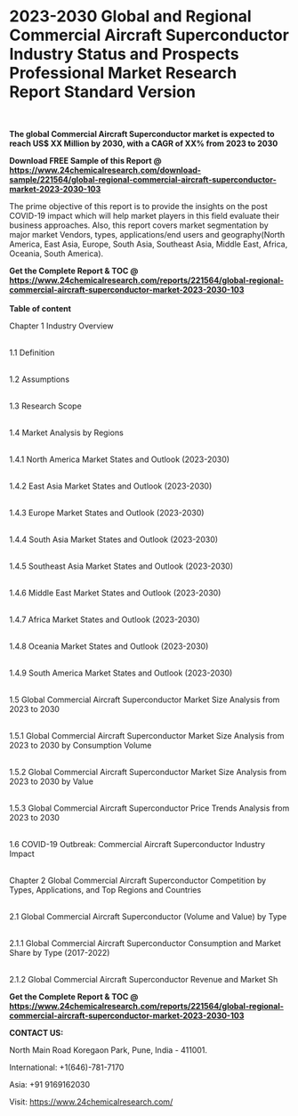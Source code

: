 <h1>2023-2030 Global and Regional Commercial Aircraft Superconductor Industry Status and Prospects Professional Market Research Report Standard Version</h1><br/><p><strong>The global Commercial Aircraft Superconductor market is expected to reach US$ XX Million by 2030, with a <strong>CAGR</strong> of XX% from 2023 to 2030</strong></p><div><b>Download FREE Sample of this Report @ <a href="https://www.24chemicalresearch.com/download-sample/221564/global-regional-commercial-aircraft-superconductor-market-2023-2030-103">https://www.24chemicalresearch.com/download-sample/221564/global-regional-commercial-aircraft-superconductor-market-2023-2030-103</a></b></div><p>The prime objective of this report is to provide the insights on the post COVID-19 impact which will help market players in this field evaluate their business approaches. Also, this report covers market segmentation by major market Vendors, types, applications/end users and geography(North America, East Asia, Europe, South Asia, Southeast Asia, Middle East, Africa, Oceania, South America).</p><div><b>Get the Complete Report & TOC @ <a href="https://www.24chemicalresearch.com/reports/221564/global-regional-commercial-aircraft-superconductor-market-2023-2030-103">https://www.24chemicalresearch.com/reports/221564/global-regional-commercial-aircraft-superconductor-market-2023-2030-103</a></b></div><br><b>Table of content</b><p>Chapter 1 Industry Overview<br />
 
 <br>1.1 Definition<br />
 
 <br>1.2 Assumptions<br />
 
 <br>1.3 Research Scope<br />
 
 <br>1.4 Market Analysis by Regions<br />
 
 <br>1.4.1 North America Market States and Outlook (2023-2030)<br />
 
 <br>1.4.2 East Asia Market States and Outlook (2023-2030)<br />
 
 <br>1.4.3 Europe Market States and Outlook (2023-2030)<br />
 
 <br>1.4.4 South Asia Market States and Outlook (2023-2030)<br />
 
 <br>1.4.5 Southeast Asia Market States and Outlook (2023-2030)<br />
 
 <br>1.4.6 Middle East Market States and Outlook (2023-2030)<br />
 
 <br>1.4.7 Africa Market States and Outlook (2023-2030)<br />
 
 <br>1.4.8 Oceania Market States and Outlook (2023-2030)<br />
 
 <br>1.4.9 South America Market States and Outlook (2023-2030)<br />
 
 <br>1.5 Global Commercial Aircraft Superconductor Market Size Analysis from 2023 to 2030<br />
 
 <br>1.5.1 Global Commercial Aircraft Superconductor Market Size Analysis from 2023 to 2030 by Consumption Volume<br />
 
 <br>1.5.2 Global Commercial Aircraft Superconductor Market Size Analysis from 2023 to 2030 by Value<br />
 
 <br>1.5.3 Global Commercial Aircraft Superconductor Price Trends Analysis from 2023 to 2030<br />
 
 <br>1.6 COVID-19 Outbreak: Commercial Aircraft Superconductor Industry Impact<br />
 
 <br>Chapter 2 Global Commercial Aircraft Superconductor Competition by Types, Applications, and Top Regions and Countries<br />
 
 <br>2.1 Global Commercial Aircraft Superconductor (Volume and Value) by Type<br />
 
 <br>2.1.1 Global Commercial Aircraft Superconductor Consumption and Market Share by Type (2017-2022)<br />
 
 <br>2.1.2 Global Commercial Aircraft Superconductor Revenue and Market Sh<br><div><b>Get the Complete Report & TOC @ <a href="https://www.24chemicalresearch.com/reports/221564/global-regional-commercial-aircraft-superconductor-market-2023-2030-103">https://www.24chemicalresearch.com/reports/221564/global-regional-commercial-aircraft-superconductor-market-2023-2030-103</a></b></div></p>
 
 <b>CONTACT US:</b><br>
 
 North Main Road Koregaon Park, Pune, India - 411001.<br/>
 
 International: +1(646)-781-7170<br/>
 
 Asia: +91 9169162030<br/>
 
 Visit: <a href="https://www.24chemicalresearch.com/">https://www.24chemicalresearch.com/</a>
 
 <br>